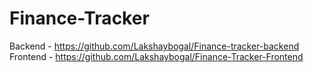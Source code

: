 # Finance-Tracker
Backend - https://github.com/Lakshaybogal/Finance-tracker-backend
Frontend - https://github.com/Lakshaybogal/Finance-Tracker-Frontend
